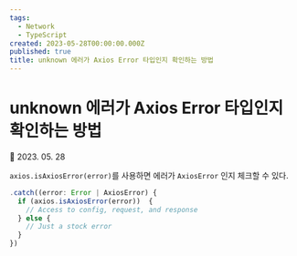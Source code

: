 ```yaml
---
tags:
  - Network
  - TypeScript
created: 2023-05-28T00:00:00.000Z
published: true
title: unknown 에러가 Axios Error 타입인지 확인하는 방법
---
```


# unknown 에러가 Axios Error 타입인지 확인하는 방법

📅 2023. 05. 28

`axios.isAxiosError(error)`를 사용하면 에러가 `AxiosError` 인지 체크할 수 있다.

```ts
.catch((error: Error | AxiosError) {
  if (axios.isAxiosError(error))  {
    // Access to config, request, and response
  } else {
    // Just a stock error
  }
})
```